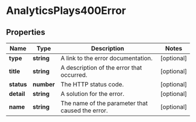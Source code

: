 
# AnalyticsPlays400Error

## Properties

Name | Type | Description | Notes
------------ | ------------- | ------------- | -------------
**type** | **string** | A link to the error documentation. |  [optional]
**title** | **string** | A description of the error that occurred. |  [optional]
**status** | **number** | The HTTP status code. |  [optional]
**detail** | **string** | A solution for the error. |  [optional]
**name** | **string** | The name of the parameter that caused the error. |  [optional]



